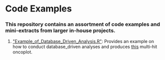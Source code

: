 # Code Examples

### This repository contains an assortment of code examples and mini-extracts from larger in-house projects.

1. ["Example_of_Database_Driven_Analysis.R"](https://github.com/rasiimwe/Code_Examples/blob/main/Example_of_Database_Driven_Analysis.R): Provides an example on how to conduct database_driven analyses and produces [this](https://github.com/rasiimwe/Code_Examples/blob/main/oncoplot_funccall.pdf) multi-hit oncoplot.
